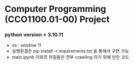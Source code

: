 # Computer Programming (CCO1100.01-00) Project

### python version = 3.10.11
- os : window 11
- 실행환경은 pip install -r requirements.txt 을 통해서 구현 가능
- main.ipynb 이외의 파일들은 전부 crawling 하기 위해 만든 코드
